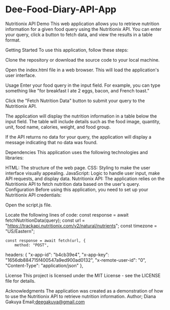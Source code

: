 # Dee-Food-Diary-API-App
Nutritionix API Demo
This web application allows you to retrieve nutrition information for a given food query using the Nutritionix API. You can enter your query, click a button to fetch data, and view the results in a table format.

Getting Started
To use this application, follow these steps:

Clone the repository or download the source code to your local machine.

Open the index.html file in a web browser. This will load the application's user interface.

Usage
Enter your food query in the input field. For example, you can type something like "for breakfast I ate 2 eggs, bacon, and French toast."

Click the "Fetch Nutrition Data" button to submit your query to the Nutritionix API.

The application will display the nutrition information in a table below the input field. The table will include details such as the food image, quantity, unit, food name, calories, weight, and food group.

If the API returns no data for your query, the application will display a message indicating that no data was found.

Dependencies
This application uses the following technologies and libraries:

HTML: The structure of the web page.
CSS: Styling to make the user interface visually appealing.
JavaScript: Logic to handle user input, make API requests, and display data.
Nutritionix API: The application relies on the Nutritionix API to fetch nutrition data based on the user's query.
Configuration
Before using this application, you need to set up your Nutritionix API credentials:

Open the script.js file.

Locate the following lines of code:
const response = await fetchNutritionData(query);
 const url = "https://trackapi.nutritionix.com/v2/natural/nutrients";
    const timezone = "US/Eastern";

    const response = await fetch(url, { 
        method: "POST",
headers: {
"x-app-id": "b4cb39e4",
            "x-app-key": "1656db884715f400547a9ed900ad0132",
            "x-remote-user-id": "0",
            "Content-Type": "application/json"
},

License
This project is licensed under the MIT License - see the LICENSE file for details.

Acknowledgments
The application was created as a demonstration of how to use the Nutritionix API to retrieve nutrition information.
Author;
Diana Gakuya
Email;deegakuya@gmail.com
